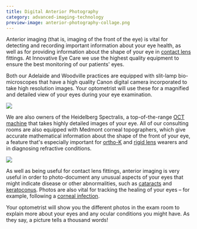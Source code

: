 ```yaml
---
title: Digital Anterior Photography
category: advanced-imaging-technology
preview-image: anterior-photography-collage.png
---
```

<div class="employee-heading">
<p>Anterior imaging (that is, imaging of the front of the eye) is vital for detecting and recording important information about your eye health, as well as for providing information about the shape of your eye in <a href="/what-we-do/contact-lenses">contact lens<a/> fittings. At Innovative Eye Care we use the highest quality equipment to ensure the best monitoring of our patients' eyes. </p>
</div>

Both our Adelaide and Woodville practices are equipped with slit-lamp bio-microscopes that have a high quality Canon digital camera incorporated to take high resolution images. Your optometrist will use these for a magnified and detailed view of your eyes during your eye examination.

![](/uploads/anterior-imaging.jpg)

We are also owners of the Heidelberg Spectralis, a top-of-the-range [OCT machine](https://innovativeeyecare.com.au/what-we-do/oct) that takes highly detailed images of your eye. All of our consulting rooms are also equipped with Medmont corneal topographers, which give accurate mathematical information about the shape of the front of your eye, a feature that's especially important for [ortho-K](https://innovativeeyecare.com.au/what-we-do/orthokeratology-corneal-reshaping) and [rigid lens](https://innovativeeyecare.com.au/what-we-do/gas-permeable-contact-lenses) wearers and in diagnosing refractive conditions.

![](/uploads/contact-lenses-2.jpg)

As well as being useful for contact lens fittings, anterior imaging is very useful in order to photo-document any unusual aspects of your eyes that might indicate disease or other abnormalities, such as [cataracts](/what-we-do/cataract) and [keratoconus](/what-we-do/keratoconus). Photos are also vital for tracking the healing of your eyes – for example, following a [corneal infection](/what-we-do/keratitis).

Your optometrist will show you the different photos in the exam room to explain more about your eyes and any ocular conditions you might have. As they say, a picture tells a thousand words!

